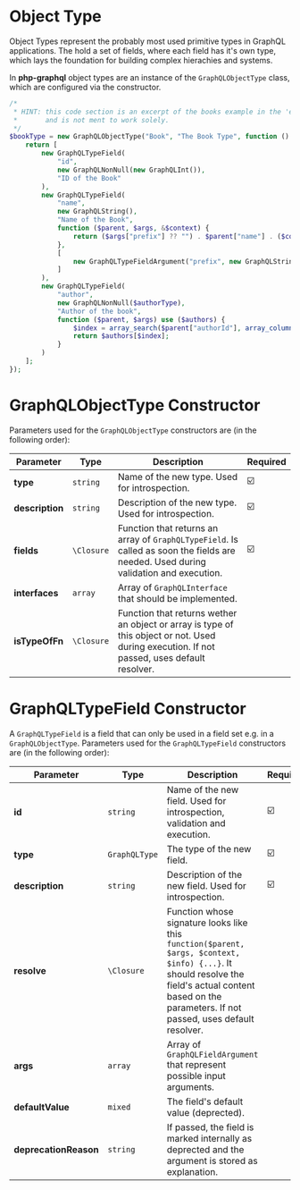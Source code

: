 # Object Type
Object Types represent the probably most used primitive types in GraphQL applications. The hold a set of fields, 
where each field has it's own type, which lays the foundation for building complex hierachies and systems.

In **php-graphql** object types are an instance of the `GraphQLObjectType` class, which are configured via the constructor.

```php
/*
 * HINT: this code section is an excerpt of the books example in the 'examples/' folder
 *       and is not ment to work solely.
 */
$bookType = new GraphQLObjectType("Book", "The Book Type", function () use (&$authorType, &$bookCategoryType, &$authors, &$bookType, &$books) {
    return [
        new GraphQLTypeField(
            "id",
            new GraphQLNonNull(new GraphQLInt()),
            "ID of the Book"
        ),
        new GraphQLTypeField(
            "name",
            new GraphQLString(),
            "Name of the Book",
            function ($parent, $args, &$context) {
                return ($args["prefix"] ?? "") . $parent["name"] . ($context["addOn"] ?? "");
            },
            [
                new GraphQLTypeFieldArgument("prefix", new GraphQLString())
            ]
        ),
        new GraphQLTypeField(
            "author",
            new GraphQLNonNull($authorType),
            "Author of the book",
            function ($parent, $args) use ($authors) {
                $index = array_search($parent["authorId"], array_column($authors, 'id'));
                return $authors[$index];
            }
        )
    ];
});
```

# GraphQLObjectType Constructor
Parameters used for the `GraphQLObjectType` constructors are (in the following order):


| Parameter | Type | Description | Required |
| --- | --- | --- | --- |
| **type** | `string` | Name of the new type. Used for introspection. | ☑️ |
| **description** | `string` | Description of the new type. Used for introspection. | ☑️ |
| **fields** | `\Closure` | Function that returns an array of `GraphQLTypeField`. Is called as soon the fields are needed. Used during validation and execution. | ☑️ |
| **interfaces** | `array` | Array of `GraphQLInterface` that should be implemented. |  |
| **isTypeOfFn** | `\Closure` | Function that returns wether an object or array is type of this object or not. Used during execution. If not passed, uses default resolver. |  |

# GraphQLTypeField Constructor
A `GraphQLTypeField` is a field that can only be used in a field set e.g. in a `GraphQLObjectType`. 
Parameters used for the `GraphQLTypeField` constructors are (in the following order):

| Parameter | Type | Description | Required |
| --- | --- | --- | --- |
| **id** | `string` | Name of the new field. Used for introspection, validation and execution. | ☑️ |
| **type** | `GraphQLType` | The type of the new field. | ☑️ |
| **description** | `string` | Description of the new field. Used for introspection. | ☑️ |
| **resolve** | `\Closure` | Function whose signature looks like this ```function($parent, $args, $context, $info) {...}```. It should resolve the field's actual content based on the parameters. If not passed, uses default resolver. | ️ |
| **args** | `array` | Array of `GraphQLFieldArgument` that represent possible input arguments. |  |
| **defaultValue** | `mixed` | The field's default value (deprected). |  |
| **deprecationReason** | `string` | If passed, the field is marked internally as deprected and the argument is stored as explanation. |  |
